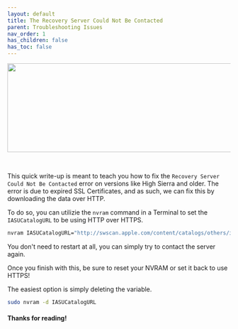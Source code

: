 ```yaml
---
layout: default
title: The Recovery Server Could Not Be Contacted
parent: Troubleshooting Issues
nav_order: 1
has_children: false
has_toc: false
---
```


<p align="center">
  <img width="650" height="200" src="../../../../assets/Header-HSHTTPFix.png">
</p>
<br>

This quick write-up is meant to teach you how to fix the ``Recovery Server Could Not Be Contacted`` error on versions like High Sierra and older. The error is due to expired SSL Certificates, and as such, we can fix this by downloading the data over HTTP.

To do so, you can utilizie the ``nvram`` command in a Terminal to set the ``IASUCatalogURL`` to be using HTTP over HTTPS.

```bash
nvram IASUCatalogURL="http://swscan.apple.com/content/catalogs/others/index-10.13-10.12-10.11-10.10-10.9-mountainlion-lion-snowleopard-leopard.merged-1.sucatalog"
```

You don't need to restart at all, you can simply try to contact the server again.

Once you finish with this, be sure to reset your NVRAM or set it back to use HTTPS!

The easiest option is simply deleting the variable.

```bash
sudo nvram -d IASUCatalogURL
```

<h4>Thanks for reading!</h4>
